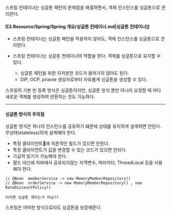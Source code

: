 
스프링 컨테이너는 싱글톤 패턴의 문제점을 해결하면서, 객체 인스턴스를 싱글톤으로 관리한다.

#### [[3.Resource/Spring/Spring 개요/싱글톤 컨테이너.md|싱글톤 컨테이너]]

- 스프링 컨테이너는 싱글톤 패턴을 적용하지 않아도, 객체 인스턴스를 싱글톤으로 관리한다.
- 스프링 컨테이너는 싱글톤 컨테이너의 역할을 한다.  객체를 싱글톤으로 유지할 수 있다.
  
  - 싱글톤 패턴을 위한 지저분한 코드가 들어가지 않아도 된다.
  - DIP, OCP, priavte 생성자로부터 자유롭게 싱글톤을 생성할 수 있다.
    
스프링의 기본 빈 등록 방식은 싱글톤이지만, 싱글톤 방식 뿐만 아니라 요청할 때 마다 새로운 객체를 생성하여 반환하는 것도 가능하다.


---

#### 싱글톤 방식의 주의점

싱글톤 방식은 하나의 인스턴스를 공유하기 떄문에 상태를 유지하게 설계하면 안된다. 무상태(stateless)하게 설계해야 한다.

- 특정 클라이언트에 의존적인 필드가 있으면 안된다.
- 특정 클라이언트가 값을 변경할 수 있는 코드가 있으면 안되다.
- 가급적 읽기가 가능해야 한다.
- 필드 대신에 자바에서 공유되지않는 지역변수, 파라미터, ThreadLocal 등을 사용해야 한다.

```
// @Bean  memberService -> new MemoryMemberRepository()  
// @Bean  orderService -> new MemoryMemberRepository() , new RateDiscountPolicy()

이러면 싱글톤 깨지는거 아님??

```

스프링은 어떠한 방식으로라도 싱글톤을 보장해준다.

